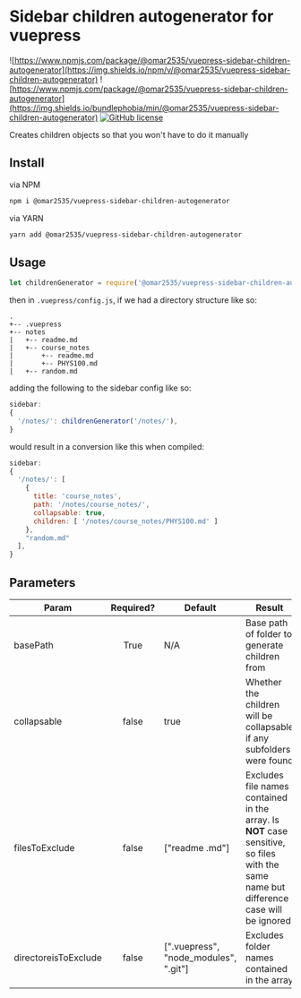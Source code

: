 # Sidebar children autogenerator for vuepress

![https://www.npmjs.com/package/@omar2535/vuepress-sidebar-children-autogenerator](https://img.shields.io/npm/v/@omar2535/vuepress-sidebar-children-autogenerator)
![https://www.npmjs.com/package/@omar2535/vuepress-sidebar-children-autogenerator](https://img.shields.io/bundlephobia/min/@omar2535/vuepress-sidebar-children-autogenerator)
[![GitHub license](https://img.shields.io/github/license/omar2535/vuepress-sidebar-children-autogenerator)](https://github.com/omar2535/vuepress-sidebar-children-autogenerator/blob/master/LICENSE)

Creates children objects so that you won't have to do it manually

## Install

via NPM

```sh
npm i @omar2535/vuepress-sidebar-children-autogenerator
```

via YARN

```sh
yarn add @omar2535/vuepress-sidebar-children-autogenerator
```

## Usage

```js
let childrenGenerator = require('@omar2535/vuepress-sidebar-children-autogenerator');
```

then in `.vuepress/config.js`, if we had a directory structure like so:

```
.
+-- .vuepress
+-- notes
|   +-- readme.md
|   +-- course_notes
|       +-- readme.md
|       +-- PHYS100.md
|   +-- random.md
```

adding the following to the sidebar config like so:
```js
sidebar: 
{
  '/notes/': childrenGenerator('/notes/'),
}
```

would result in a conversion like this when compiled:

```js
sidebar: 
{
  '/notes/': [
    {
      title: 'course_notes',
      path: '/notes/course_notes/',
      collapsable: true,
      children: [ '/notes/course_notes/PHYS100.md' ]
    },
    "random.md"
  ],
}
```

## Parameters

|  Param | Required?  | Default  | Result  |
|---|:-:|---|---|
|  basePath |  True | N/A  |  Base path of folder to generate children from  |
| collapsable  |  false | true  | Whether the children will be collapsable if any subfolders were found  |
| filesToExclude  | false  | ["readme .md"]  |  Excludes file names contained in the array. Is **NOT** case sensitive, so files with the same name but difference case will be ignored |
| directoreisToExclude| false | [".vuepress", "node_modules", ".git"] | Excludes folder names contained in the array |